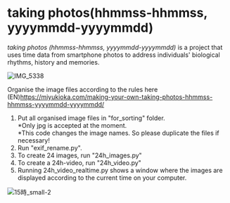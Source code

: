 # taking photos(hhmmss-hhmmss, yyyymmdd-yyyymmdd)

*taking photos (hhmmss-hhmmss, yyyymmdd-yyyymmdd)* is a project that uses time data from smartphone photos to address individuals' biological rhythms, history and memories.

![IMG_5338](https://user-images.githubusercontent.com/47744839/225286076-a1ffa3f3-f7ac-4cd4-ac46-446d8dfb49b8.jpg)


Organise the image files according to the rules here  
(EN)https://miyukioka.com/making-your-own-taking-photos-hhmmss-hhmmss-yyyymmdd-yyyymmdd/

1. Put all organised image files in "for_sorting" folder.  
*Only jpg is accepted at the moment.  
*This code changes the image names. So please duplicate the files if necessary! 
2. Run "exif_rename.py".  
3. To create 24 images, run "24h_images.py"
4. To create a 24h-video, run "24h_video.py"
5. Running 24h_video_realtime.py shows a window where the images are displayed according to the current time on your computer.  
  
![15時_small-2](https://user-images.githubusercontent.com/47744839/197381104-b73310e5-9810-4376-b933-0e8fe2735f31.jpg)
